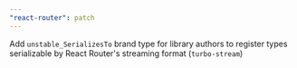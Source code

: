 ```yaml
---
"react-router": patch
---
```


Add `unstable_SerializesTo` brand type for library authors to register types serializable by React Router's streaming format (`turbo-stream`)
